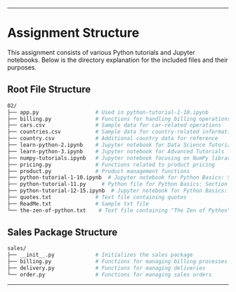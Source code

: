 
---

# Assignment Structure

This assignment consists of various Python tutorials and Jupyter notebooks. Below is the directory explanation for the included files and their purposes.

## Root File Structure

```bash
02/
├── app.py                  # Used in python-tutorial-1-10.ipynb
├── billing.py              # Functions for handling billing operations
├── cars.csv                # Sample data for car-related operations
├── countries.csv           # Sample data for country-related information
├── country.csv             # Additional country data for reference
├── learn-python-2.ipynb    # Jupyter notebook for Data Science Tutorials
├── learn-python-3.ipynb    # Jupyter notebook for Advanced Tutorials
├── numpy-tutorials.ipynb   # Jupyter notebook focusing on NumPy library
├── pricing.py              # Functions related to product pricing
├── product.py              # Product management functions
├── python-tutorial-1-10.ipynb  # Jupyter notebook for Python Basics: Sections 1 ~ 10
├── python-tutorial-11.py     # Python file for Python Basics: Section 11
├── python-tutorial-12-15.ipynb  # Jupyter notebook for Python Basics: Sections 12, 13, and 15
├── quotes.txt              # Text file containing quotes
├── ReadMe.txt              # Sample txt file
└── the-zen-of-python.txt    # Text file containing "The Zen of Python" principles
```

## Sales Package Structure

```bash
sales/
├── __init__.py             # Initializes the sales package
├── billing.py              # Functions for managing billing processes
├── delivery.py             # Functions for managing deliveries
└── order.py                # Functions for managing sales orders
```
---
